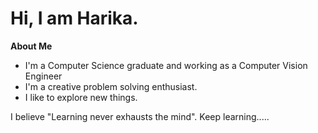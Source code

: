 #  Hi, I am Harika. 

**About Me** 
- I'm a Computer Science graduate and working as a Computer Vision Engineer
- I'm a creative problem solving enthusiast.  
- I like to explore new things.

I believe "Learning never exhausts the mind". Keep learning.....
